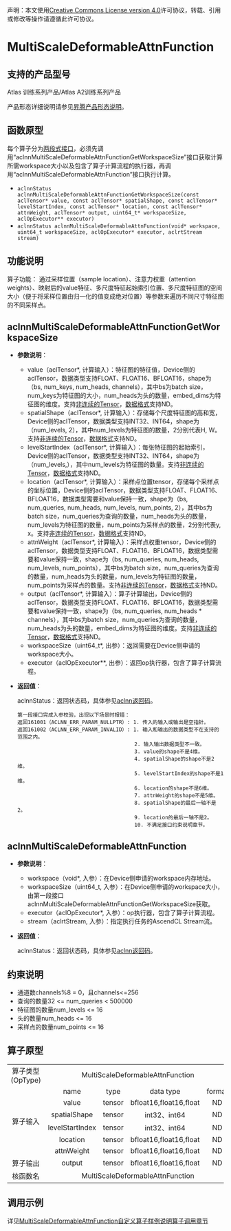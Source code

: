 声明：本文使用[Creative Commons License version 4.0](https://creativecommons.org/licenses/by/4.0/legalcode)许可协议，转载、引用或修改等操作请遵循此许可协议。

# MultiScaleDeformableAttnFunction

## 支持的产品型号

Atlas 训练系列产品/Atlas A2训练系列产品

产品形态详细说明请参见[昇腾产品形态说明](https://www.hiascend.com/document/redirect/CannCommunityProductForm)。

## 函数原型

每个算子分为[两段式接口](./common/两段式接口.md)，必须先调用“aclnnMultiScaleDeformableAttnFunctionGetWorkspaceSize”接口获取计算所需workspace大小以及包含了算子计算流程的执行器，再调用“aclnnMultiScaleDeformableAttnFunction”接口执行计算。

- `aclnnStatus aclnnMultiScaleDeformableAttnFunctionGetWorkspaceSize(const aclTensor* value, const aclTensor* spatialShape, const aclTensor* levelStartIndex, const aclTensor* location, const aclTensor* attnWeight, aclTensor* output, uint64_t* workspaceSize, aclOpExecutor** executor)`
- `aclnnStatus aclnnMultiScaleDeformableAttnFunction(void* workspace, uint64_t workspaceSize, aclOpExecutor* executor, aclrtStream stream)`

## 功能说明

算子功能： 通过采样位置（sample location）、注意力权重（attention weights）、映射后的value特征、多尺度特征起始索引位置、多尺度特征图的空间大小（便于将采样位置由归一化的值变成绝对位置）等参数来遍历不同尺寸特征图的不同采样点。

## aclnnMultiScaleDeformableAttnFunctionGetWorkspaceSize

- **参数说明**：
  
  - value（aclTensor\*, 计算输入）：特征图的特征值，Device侧的aclTensor，数据类型支持FLOAT、FLOAT16、BFLOAT16，shape为（bs, num_keys, num_heads, channels），其中bs为batch size，num_keys为特征图的大小，num_heads为头的数量，embed_dims为特征图的维度。支持[非连续的Tensor](common/非连续的Tensor.md)，[数据格式](common/数据格式.md)支持ND。
  - spatialShape（aclTensor\*, 计算输入）：存储每个尺度特征图的高和宽，Device侧的aclTensor，数据类型支持INT32、INT64，shape为（num_levels, 2），其中num_levels为特征图的数量，2分别代表H, W。支持[非连续的Tensor](common/非连续的Tensor.md)，[数据格式](common/数据格式.md)支持ND。
  - levelStartIndex（aclTensor\*, 计算输入）：每张特征图的起始索引，Device侧的aclTensor，数据类型支持INT32、INT64，shape为（num_levels,），其中num_levels为特征图的数量。支持[非连续的Tensor](common/非连续的Tensor.md)，[数据格式](common/数据格式.md)支持ND。
  - location（aclTensor\*, 计算输入）：采样点位置tensor，存储每个采样点的坐标位置，Device侧的aclTensor，数据类型支持FLOAT、FLOAT16、BFLOAT16，数据类型需要和value保持一致，shape为（bs, num_queries, num_heads, num_levels, num_points, 2），其中bs为batch size，num_queries为查询的数量，num_heads为头的数量，num_levels为特征图的数量，num_points为采样点的数量，2分别代表y, x。支持[非连续的Tensor](common/非连续的Tensor.md)，[数据格式](common/数据格式.md)支持ND。
  - attnWeight（aclTensor\*, 计算输入）：采样点权重tensor，Device侧的aclTensor，数据类型支持FLOAT、FLOAT16、BFLOAT16，数据类型需要和value保持一致，shape为（bs, num_queries, num_heads, num_levels, num_points），其中bs为batch size，num_queries为查询的数量，num_heads为头的数量，num_levels为特征图的数量，num_points为采样点的数量。支持[非连续的Tensor](common/非连续的Tensor.md)，[数据格式](common/数据格式.md)支持ND。
  - output（aclTensor\*, 计算输入）：算子计算输出，Device侧的aclTensor，数据类型支持FLOAT、FLOAT16、BFLOAT16，数据类型需要和value保持一致，shape为（bs, num_queries, num_heads * channels），其中bs为batch size，num_queries为查询的数量，num_heads为头的数量，embed_dims为特征图的维度。支持[非连续的Tensor](common/非连续的Tensor.md)，[数据格式](common/数据格式.md)支持ND。
  - workspaceSize（uint64_t\*, 出参）：返回需要在Device侧申请的workspace大小。
  - executor（aclOpExecutor\**, 出参）：返回op执行器，包含了算子计算流程。
- **返回值**：
  
  aclnnStatus：返回状态码，具体参见[aclnn返回码](./common/aclnn返回码.md)。

  ```
  第一段接口完成入参校验，出现以下场景时报错：
  返回161001（ACLNN_ERR_PARAM_NULLPTR）: 1. 传入的输入或输出是空指针。
  返回161002（ACLNN_ERR_PARAM_INVALID）: 1. 输入和输出的数据类型不在支持的范围之内。
                                        2. 输入输出数据类型不一致。
                                        3. value的shape不是4维。
                                        4. spatialShape的shape不是2维。
                                        5. levelStartIndex的shape不是1维。
                                        6. location的shape不是6维。
                                        7. attnWeight的shape不是5维。
                                        8. spatialShape的最后一轴不是2。
                                        9. location的最后一轴不是2。
                                        10. 不满足接口约束说明章节。
  ```

## aclnnMultiScaleDeformableAttnFunction

- **参数说明**：
  
  - workspace（void\*, 入参）：在Device侧申请的workspace内存地址。
  - workspaceSize（uint64_t, 入参）：在Device侧申请的workspace大小，由第一段接口aclnnMultiScaleDeformableAttnFunctionGetWorkspaceSize获取。
  - executor（aclOpExecutor\*, 入参）：op执行器，包含了算子计算流程。
  - stream（aclrtStream, 入参）：指定执行任务的AscendCL Stream流。
- **返回值**：
  
  aclnnStatus：返回状态码，具体参见[aclnn返回码](./common/aclnn返回码.md)。

## 约束说明
- 通道数channels%8 = 0，且channels<=256
- 查询的数量32 <= num_queries < 500000
- 特征图的数量num_levels <= 16
- 头的数量num_heads <= 16
- 采样点的数量num_points <= 16

## 算子原型

<table>
<tr><td rowspan="1" align="center">算子类型(OpType)</td><td colspan="4" align="center">MultiScaleDeformableAttnFunction</td></tr>
</tr>
<tr><td rowspan="6" align="center">算子输入</td><td align="center">name</td><td align="center">type</td><td align="center">data type</td><td align="center">format</td></tr>
<tr><td align="center">value</td><td align="center">tensor</td><td align="center">bfloat16,float16,float</td><td align="center">ND</td></tr>
<tr><td align="center">spatialShape</td><td align="center">tensor</td><td align="center">int32、int64</td><td align="center">ND</td></tr>
<tr><td align="center">levelStartIndex</td><td align="center">tensor</td><td align="center">int32、int64</td><td align="center">ND</td></tr>
<tr><td align="center">location</td><td align="center">tensor</td><td align="center">bfloat16,float16,float</td><td align="center">ND</td></tr>
<tr><td align="center">attnWeight</td><td align="center">tensor</td><td align="center">bfloat16,float16,float</td><td align="center">ND</td></tr>
</tr>
</tr>
<tr><td rowspan="1" align="center">算子输出</td><td align="center">output</td><td align="center">tensor</td><td align="center">bfloat16,float16,float</td><td align="center">ND</td></tr>
</tr>
<tr><td rowspan="1" align="center">核函数名</td><td colspan="4" align="center">MultiScaleDeformableAttnFunction</td></tr>
</table>

## 调用示例

详见[MultiScaleDeformableAttnFunction自定义算子样例说明算子调用章节](../README.md#算子调用)
